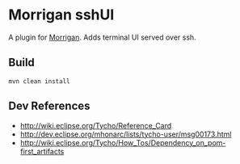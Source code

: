 Morrigan sshUI
=============

A plugin for [Morrigan](https://github.com/haku/Morrigan).
Adds terminal UI served over ssh.

Build
-----

`mvn clean install`

Dev References
--------------

- http://wiki.eclipse.org/Tycho/Reference_Card
- http://dev.eclipse.org/mhonarc/lists/tycho-user/msg00173.html
- http://wiki.eclipse.org/Tycho/How_Tos/Dependency_on_pom-first_artifacts
